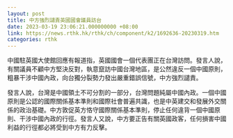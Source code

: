 ```yaml
---
layout: post
title: 中方強烈譴責英國國會議員訪台
date: 2023-03-19 23:06:21.000000000 +08:00
link: https://news.rthk.hk/rthk/ch/component/k2/1692636-20230319.htm
categories: rthk
---
```


中國駐英國大使館回應有報道指，英國國會一個代表團正在台灣訪問。發言人說，有關議員不顧中方堅決反對，執意竄訪中國台灣地區，是公然違反一個中國原則，粗暴干涉中國內政，向台獨分裂勢力發出嚴重錯誤信號，中方強烈譴責。

發言人說，台灣是中國領土不可分割的一部分，台灣問題純屬中國內政。一個中國原則是公認的國際關係基本準則和國際社會普遍共識，也是中英建交和發展外交關係的政治基礎。中方敦促英方恪守國際關係基本準則，停止任何違背一個中國原則、干涉中國內政的行徑。發言人又說，中方要正告有關英國政客，任何損害中國利益的行徑都必將受到中方有力反擊。
